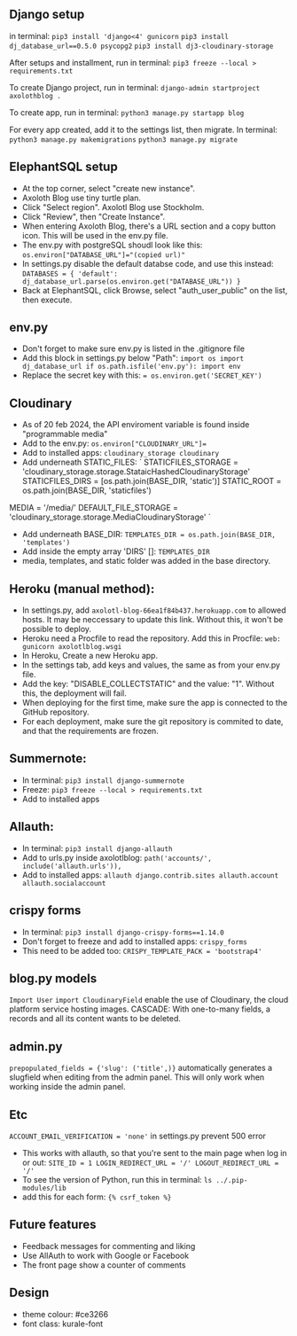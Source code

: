 Django setup
---
in terminal:
`pip3 install 'django<4' gunicorn`
`pip3 install dj_database_url==0.5.0 psycopg2`
`pip3 install dj3-cloudinary-storage`

After setups and installment, run in terminal:
`pip3 freeze --local > requirements.txt`

To create Django project, run in terminal:
`django-admin startproject axolothblog .`

To create app, run in terminal:
`python3 manage.py startapp blog`

For every app created, add it to the settings list, then migrate. In terminal:
`python3 manage.py makemigrations`
`python3 manage.py migrate`


ElephantSQL setup
---
- At the top corner, select "create new instance".
- Axoloth Blog use tiny turtle plan.
- Click "Select region". Axolotl Blog use Stockholm.
- Click "Review", then "Create Instance".
- When entering Axoloth Blog, there's a URL section and a copy button icon. This will be used in the env.py file.
- The env.py with postgreSQL shoudl look like this: `os.environ["DATABASE_URL"]="(copied url)"`
- In settings.py disable the default databse code, and use this instead:
`
DATABASES = {
    'default': dj_database_url.parse(os.environ.get("DATABASE_URL"))
}
`
- Back at ElephantSQL, click Browse, select "auth_user_public" on the list, then execute.

env.py
---
- Don't forget to make sure env.py is listed in the .gitignore file
- Add this block in settings.py below "Path":
`
import os
import dj_database_url
if os.path.isfile('env.py'):
    import env
`
- Replace the secret key with this:
`= os.environ.get('SECRET_KEY')`

Cloudinary
---
- As of 20 feb 2024, the API enviroment variable is found inside "programmable media"
- Add to the env.py:
`os.environ["CLOUDINARY_URL"]=`
- Add to installed apps:
`
cloudinary_storage
cloudinary
`
- Add underneath STATIC_FILES:
`
STATICFILES_STORAGE = 'cloudinary_storage.storage.StataicHashedCloudinaryStorage'
STATICFILES_DIRS = [os.path.join(BASE_DIR, 'static')]
STATIC_ROOT = os.path.join(BASE_DIR, 'staticfiles')

MEDIA = '/media/'
DEFAULT_FILE_STORAGE = 'cloudinary_storage.storage.MediaCloudinaryStorage'
`
- Add underneath BASE_DIR:
`
TEMPLATES_DIR = os.path.join(BASE_DIR, 'templates')
`
- Add inside the empty array 'DIRS' []:
`TEMPLATES_DIR`
- media, templates, and static folder was added in the base directory.


Heroku (manual method):
---
- In settings.py, add `axolotl-blog-66ea1f84b437.herokuapp.com` to allowed hosts. It may be neccessary to update this link. Without this, it won't be possible to deploy.
- Heroku need a Procfile to read the repository. Add this in Procfile:
`
web: gunicorn axolotlblog.wsgi
`
- In Heroku, Create a new Heroku app.
- In the settings tab, add keys and values, the same as from your env.py file.
- Add the key: "DISABLE_COLLECTSTATIC" and the value: "1". Without this, the deployment will fail.
- When deploying for the first time, make sure the app is connected to the GitHub repository.
- For each deployment, make sure the git repository is commited to date, and that the requirements are frozen.


Summernote:
---
- In terminal:
`pip3 install django-summernote`
- Freeze:
`pip3 freeze --local > requirements.txt`
- Add to installed apps


Allauth:
---
- In terminal:
`pip3 install django-allauth`
- Add to urls.py inside axolotlblog:
`path('accounts/', include('allauth.urls')),`
- Add to installed apps:
`
allauth
django.contrib.sites
allauth.account
allauth.socialaccount
`

crispy forms
---
- In terminal:
`pip3 install django-crispy-forms==1.14.0`
- Don't forget to freeze and add to installed apps:
`crispy_forms`
- This need to be added too:
`CRISPY_TEMPLATE_PACK = 'bootstrap4'`


blog.py models
---
`Import User`
`import CloudinaryField` enable the use of Cloudinary, the cloud platform service hosting images.
CASCADE: With one-to-many fields, a records and all its content wants to be deleted.


admin.py
---
`prepopulated_fields = {'slug': ('title',)}` automatically generates a slugfield when editing from the admin panel. This will only work when working inside the admin panel.


Etc
---
`ACCOUNT_EMAIL_VERIFICATION = 'none'` in settings.py prevent 500 error
- This works with allauth, so that you're sent to the main page when log in or out:
`
SITE_ID = 1
LOGIN_REDIRECT_URL = '/'
LOGOUT_REDIRECT_URL = '/'
`
- To see the version of Python, run this in terminal:
`ls ../.pip-modules/lib`
- add this for each form:
`{% csrf_token %}`


Future features
---
- Feedback messages for commenting and liking
- Use AllAuth to work with Google or Facebook
- The front page show a counter of comments


Design
---
- theme colour:
#ce3266
- font class:
kurale-font